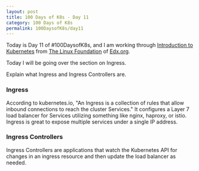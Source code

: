 ```yaml
---
layout: post
title: 100 Days of K8s - Day 11
category: 100 Days of K8s
permalink: 100DaysofK8s/day11
---
```


Today is Day 11 of #100DaysofK8s, and I am working through [Introduction to Kubernetes](https://www.edx.org/course/introduction-to-kubernetes) from [The Linux Foundation](www.linuxfoundation.org/‎
) of [Edx.org](https://edx.org).

Today I will be going over the section on Ingress.

Explain what Ingress and Ingress Controllers are.
### Ingress
According to kubernetes.io, "An Ingress is a collection of rules that allow inbound connections to reach the cluster Services." It configures a Layer 7 load balancer for Services utilizing something like nginx, haproxy, or istio. Ingress is great to expose multiple services under a single IP address.


### Ingress Controllers
Ingress Controllers are applications that watch the Kubernetes API for changes in an ingress resource and then update the load balancer as needed.
